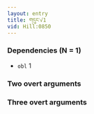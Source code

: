 ```yaml
---
layout: entry
title: གདུང་√1
vid: Hill:0850
---
```

### Dependencies (N = 1)
* `obl` 1


### Two overt arguments


### Three overt arguments

